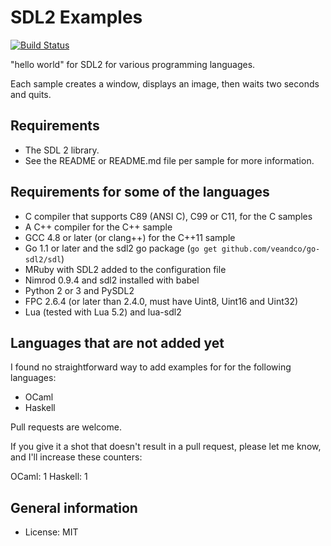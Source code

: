 SDL2 Examples
=============

[![Build Status](https://travis-ci.com/xyproto/sdl2-examples.svg?branch=main)](https://travis-ci.com/xyproto/sdl2-examples)

"hello world" for SDL2 for various programming languages.

Each sample creates a window, displays an image, then waits two seconds and quits.


Requirements
------------

* The SDL 2 library.
* See the README or README.md file per sample for more information.


Requirements for some of the languages
--------------------------------------

* C compiler that supports C89 (ANSI C), C99 or C11, for the C samples
* A C++ compiler for the C++ sample
* GCC 4.8 or later (or clang++) for the C++11 sample
* Go 1.1 or later and the sdl2 go package (`go get github.com/veandco/go-sdl2/sdl`)
* MRuby with SDL2 added to the configuration file
* Nimrod 0.9.4 and sdl2 installed with babel
* Python 2 or 3 and PySDL2
* FPC 2.6.4 (or later than 2.4.0, must have Uint8, Uint16 and Uint32)
* Lua (tested with Lua 5.2) and lua-sdl2


Languages that are not added yet
--------------------------------

I found no straightforward way to add examples for for the following languages:

* OCaml
* Haskell

Pull requests are welcome.

If you give it a shot that doesn't result in a pull request, please let me know, and I'll increase these counters:

OCaml: 1
Haskell: 1


General information
----------------------

* License: MIT
